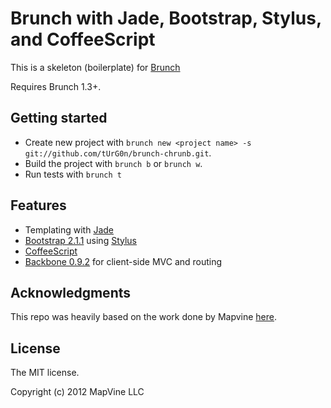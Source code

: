 # Brunch with Jade, Bootstrap, Stylus, and CoffeeScript
This is a skeleton (boilerplate) for [Brunch](http://brunch.io)

Requires Brunch 1.3+.

## Getting started
* Create new project with `brunch new <project name> -s git://github.com/tUrG0n/brunch-chrunb.git`.
* Build the project with `brunch b` or `brunch w`.
* Run tests with `brunch t`

## Features
* Templating with [Jade](http://jade-lang.com)
* [Bootstrap 2.1.1](http://twitter.github.com/bootstrap/) using [Stylus](http://learnboost.github.com/stylus/)
* [CoffeeScript](http://coffeescript.org)
* [Backbone 0.9.2](http://backbonejs.org) for client-side MVC and routing

## Acknowledgments

This repo was heavily based on the work done by Mapvine [here](https://github.com/Mapvine/brunch-jade-bootstrap-and-coffee).

## License
The MIT license.

Copyright (c) 2012 MapVine LLC
